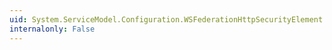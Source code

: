 ```yaml
---
uid: System.ServiceModel.Configuration.WSFederationHttpSecurityElement.Message
internalonly: False
---
```

